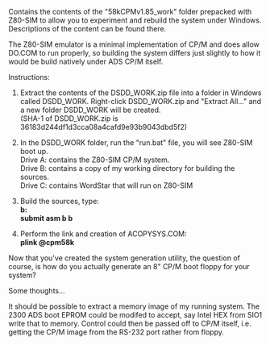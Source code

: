Contains the contents of the "58kCPMv1.85_work" folder prepacked with Z80-SIM to
allow you to experiment and rebuild the system under Windows. Descriptions of the
content can be found there.

The Z80-SIM emulator is a minimal implementation of CP/M and does allow DO.COM to run
properly, so building the system differs just slightly to how it would be build natively
under ADS CP/M itself.

Instructions:

1. Extract the contents of the DSDD_WORK.zip file into a folder in Windows called DSDD_WORK.
Right-click DSDD_WORK.zip and "Extract All..." and a new folder DSDD_WORK will be created.<br>
(SHA-1 of DSDD_WORK.zip is 36183d244df1d3cca08a4cafd9e93b9043dbd5f2)

2. In the DSDD_WORK folder, run the "run.bat" file, you will see Z80-SIM boot up.<br>
Drive A: contains the Z80-SIM CP/M system.<br>
Drive B: contains a copy of my working directory for building the sources.<br>
Drive C: contains WordStar that will run on Z80-SIM<br>

3. Build the sources, type:<br>
<b>b:<br>
submit asm b b</b><br>

4. Perform the link and creation of ACOPYSYS.COM:<br>
<b>plink @cpm58k</b><br>

Now that you've created the system generation utility, the question of course, is how do
you actually generate an 8" CP/M boot floppy for your system?

Some thoughts...

It should be possible to extract a memory image of my running system. The 2300 ADS boot EPROM
could be modifed to accept, say Intel HEX from SIO1 write that to memory. Control could then
be passed off to CP/M itself, i.e. getting the CP/M image from the RS-232 port rather from
floppy.
